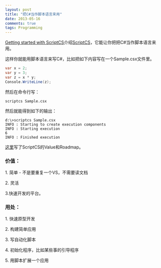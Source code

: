 ```yaml
---
layout: post
title: "把C#当作脚本语言来用"
date: 2013-05-16
comments: true
tags: Programming
---
```

<p><a href="http://scottksmith.com/blog/2013/05/08/getting-started-with-scriptcs/">Getting started with ScriptCS</a>介绍<a href="http://scriptcs.net/">ScriptCS</a>，它能让你把把C#当作脚本语言来用。</p>  <p>这样你就能用脚本语言来写C#，比如把如下内容写在一个Sample.csx文件里。</p>  

```csharp
var x = 2;
var y = 3;
var z = x * y;
Console.WriteLine(z);
```

<p>然后在命令行写：</p>

```
scriptcs Sample.csx
```

<p>然后就能得到如下的输出：</p>

```
d:\>scriptcs Sample.csx
INFO : Starting to create execution components
INFO : Starting execution
6
INFO : Finished execution
```

<p><a href="https://github.com/scriptcs/scriptcs/wiki/Goals-and-Roadmap">这里</a>写了ScriptCS的Value和Roadmap。</p>

<h3>价值：</h3>

<p>1. 简单 - 不是要重复一个VS，不需要读文档</p>

<p>2. 灵活</p>

<p>3.快速开发的平台。</p>

<h3>用处：</h3>

<p>1. 快速原型开发</p>

<p>2. 构建简单应用</p>

<p>3. 写自动化脚本</p>

<p>4. 初始化程序，比如某些事的引导程序</p>

<p>5. 用脚本扩展一个应用</p>